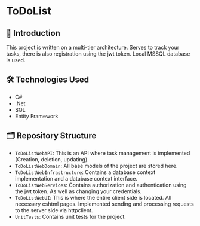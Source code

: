 # ToDoList

## 📌 Introduction
This project is written on a multi-tier architecture. Serves to track your tasks, there is also registration using the jwt token. Local MSSQL database is used.

## 🛠 Technologies Used
+ C#
+ .Net
+ SQL
+ Entity Framework
## 🗂 Repository Structure
+ ```ToDoListWebAPI```: This is an API where task management is implemented (Creation, deletion, updating).
+ ```ToDoListWebDomain```: All base models of the project are stored here.
+ ```ToDoListWebInfrastructure```: Contains a database context implementation and a database context interface.
+ ```ToDoListWebServices```: Contains authorization and authentication using the jwt token. As well as changing your credentials.
+ ```ToDoListWebUI```: This is where the entire client side is located. All necessary cshtml pages. Implemented sending and processing requests to the server side via httpclient.
+ ```UnitTests```: Contains unit tests for the project.
